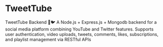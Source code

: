 # TweetTube
TweetTube Backend 🎥🐦 A Node.js + Express.js + Mongodb backend for a social media platform combining YouTube and Twitter features. Supports user authentication, video uploads, tweets, comments, likes, subscriptions, and playlist management via RESTful APIs
